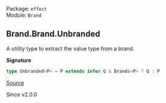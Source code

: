 Package: `effect`<br />
Module: `Brand`<br />

## Brand.Brand.Unbranded

A utility type to extract the value type from a brand.

**Signature**

```ts
type Unbranded<P> = P extends infer Q & Brands<P> ? Q : P
```

[Source](https://github.com/Effect-TS/effect/tree/main/packages/effect/src/Brand.ts#L127)

Since v2.0.0